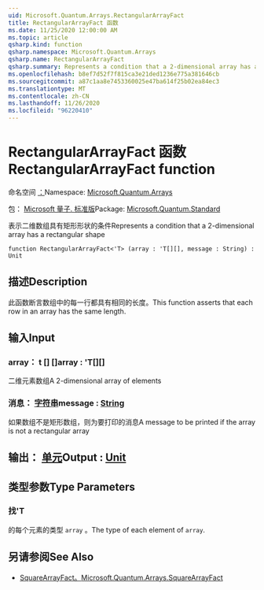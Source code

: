 ```yaml
---
uid: Microsoft.Quantum.Arrays.RectangularArrayFact
title: RectangularArrayFact 函数
ms.date: 11/25/2020 12:00:00 AM
ms.topic: article
qsharp.kind: function
qsharp.namespace: Microsoft.Quantum.Arrays
qsharp.name: RectangularArrayFact
qsharp.summary: Represents a condition that a 2-dimensional array has a rectangular shape
ms.openlocfilehash: b8ef7d52f7f815ca3e21ded1236e775a381646cb
ms.sourcegitcommit: a87c1aa8e7453360025e47ba614f25b02ea84ec3
ms.translationtype: MT
ms.contentlocale: zh-CN
ms.lasthandoff: 11/26/2020
ms.locfileid: "96220410"
---
```

# <a name="rectangulararrayfact-function"></a><span data-ttu-id="16851-102">RectangularArrayFact 函数</span><span class="sxs-lookup"><span data-stu-id="16851-102">RectangularArrayFact function</span></span>

<span data-ttu-id="16851-103">命名空间 [：](xref:Microsoft.Quantum.Arrays)</span><span class="sxs-lookup"><span data-stu-id="16851-103">Namespace: [Microsoft.Quantum.Arrays](xref:Microsoft.Quantum.Arrays)</span></span>

<span data-ttu-id="16851-104">包： [Microsoft 量子. 标准版](https://nuget.org/packages/Microsoft.Quantum.Standard)</span><span class="sxs-lookup"><span data-stu-id="16851-104">Package: [Microsoft.Quantum.Standard](https://nuget.org/packages/Microsoft.Quantum.Standard)</span></span>


<span data-ttu-id="16851-105">表示二维数组具有矩形形状的条件</span><span class="sxs-lookup"><span data-stu-id="16851-105">Represents a condition that a 2-dimensional array has a rectangular shape</span></span>

```qsharp
function RectangularArrayFact<'T> (array : 'T[][], message : String) : Unit
```


## <a name="description"></a><span data-ttu-id="16851-106">描述</span><span class="sxs-lookup"><span data-stu-id="16851-106">Description</span></span>

<span data-ttu-id="16851-107">此函数断言数组中的每一行都具有相同的长度。</span><span class="sxs-lookup"><span data-stu-id="16851-107">This function asserts that each row in an array has the same length.</span></span>

## <a name="input"></a><span data-ttu-id="16851-108">输入</span><span class="sxs-lookup"><span data-stu-id="16851-108">Input</span></span>

### <a name="array--t"></a><span data-ttu-id="16851-109">array： t [] []</span><span class="sxs-lookup"><span data-stu-id="16851-109">array : 'T[][]</span></span>

<span data-ttu-id="16851-110">二维元素数组</span><span class="sxs-lookup"><span data-stu-id="16851-110">A 2-dimensional array of elements</span></span>


### <a name="message--string"></a><span data-ttu-id="16851-111">消息： [字符串](xref:microsoft.quantum.lang-ref.string)</span><span class="sxs-lookup"><span data-stu-id="16851-111">message : [String](xref:microsoft.quantum.lang-ref.string)</span></span>

<span data-ttu-id="16851-112">如果数组不是矩形数组，则为要打印的消息</span><span class="sxs-lookup"><span data-stu-id="16851-112">A message to be printed if the array is not a rectangular array</span></span>



## <a name="output--unit"></a><span data-ttu-id="16851-113">输出： [单元](xref:microsoft.quantum.lang-ref.unit)</span><span class="sxs-lookup"><span data-stu-id="16851-113">Output : [Unit](xref:microsoft.quantum.lang-ref.unit)</span></span>



## <a name="type-parameters"></a><span data-ttu-id="16851-114">类型参数</span><span class="sxs-lookup"><span data-stu-id="16851-114">Type Parameters</span></span>

### <a name="t"></a><span data-ttu-id="16851-115">找</span><span class="sxs-lookup"><span data-stu-id="16851-115">'T</span></span>

<span data-ttu-id="16851-116">的每个元素的类型 `array` 。</span><span class="sxs-lookup"><span data-stu-id="16851-116">The type of each element of `array`.</span></span>

## <a name="see-also"></a><span data-ttu-id="16851-117">另请参阅</span><span class="sxs-lookup"><span data-stu-id="16851-117">See Also</span></span>

- [<span data-ttu-id="16851-118">SquareArrayFact。</span><span class="sxs-lookup"><span data-stu-id="16851-118">Microsoft.Quantum.Arrays.SquareArrayFact</span></span>](xref:Microsoft.Quantum.Arrays.SquareArrayFact)